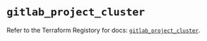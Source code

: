 # `gitlab_project_cluster`

Refer to the Terraform Registory for docs: [`gitlab_project_cluster`](https://registry.terraform.io/providers/gitlabhq/gitlab/16.2.0/docs/resources/project_cluster).
